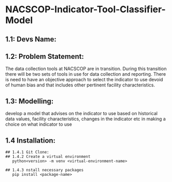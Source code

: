 # NACSCOP-Indicator-Tool-Classifier-Model

## 1.1: Devs Name:

## 1.2: Problem Statement:
The data collection tools at NACSCOP are in transition. During this transition there will be two sets of tools in use for data collection and reporting. There is need to have an objective approach to select the indicator to use devoid of human bias and that includes other pertinent facility characteristics.

## 1.3: Modelling:
  develop a model that advises on the indicator to use based on historical data values, facility characteristics, changes in the indicator etc in making a choice on what indicator to use
## 1.4 Installation:
    ## 1.4.1 Git Clone:
    ## 1.4.2 Create a virtual environment
       python<version> -m venv <virtual-environment-name>

    ## 1.4.3 nstall necessary packages
       pip install <package-name>
   
    
    
